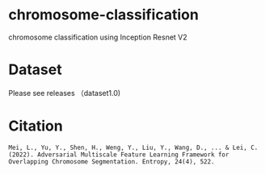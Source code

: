 # chromosome-classification
chromosome classification using Inception Resnet V2

# Dataset
Please see  releases （dataset1.0)

# Citation

```
Mei, L., Yu, Y., Shen, H., Weng, Y., Liu, Y., Wang, D., ... & Lei, C. (2022). Adversarial Multiscale Feature Learning Framework for Overlapping Chromosome Segmentation. Entropy, 24(4), 522.

```
